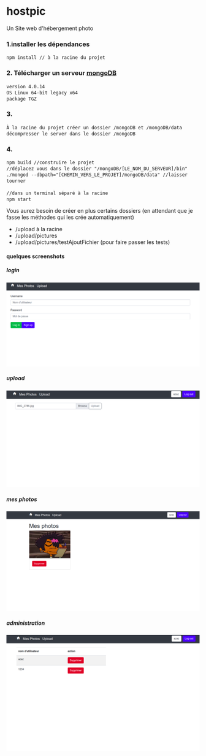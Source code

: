 # hostpic
Un Site web d'hébergement photo


### 1.installer les dépendances
```
npm install // à la racine du projet 
```

### 2. Télécharger un serveur [mongoDB](https://www.mongodb.com/download-center/community) 
    version 4.0.14 
    OS Linux 64-bit legacy x64
    package TGZ
    
### 3.
    À la racine du projet créer un dossier /mongoDB et /mongoDB/data
    décompresser le server dans le dossier /mongoDB
    
### 4.
    npm build //construire le projet
    //déplacez vous dans le dossier "/mongoDB/[LE_NOM_DU_SERVEUR]/bin"
    ./mongod --dbpath="[CHEMIN_VERS_LE_PROJET]/mongoDB/data" //laisser tourner
    
    //dans un terminal séparé à la racine 
    npm start

Vous aurez besoin de créer en plus certains dossiers (en attendant que je fasse les méthodes qui les crée automatiquement)
* /upload à la racine 
* /upload/pictures
* /upload/pictures/testAjoutFichier (pour faire passer les tests)

#### quelques screenshots

##### login
![alt text](readme_images/login.png "se connecter ou s'inscrire")

##### upload 
![alt text](readme_images/upload.png "uploader une image ")

##### mes photos
![alt text](readme_images/mes_photos.png "l'ensemble des photos postées")

##### administration
![alt text](readme_images/administration.png "supprimer un utilisateur") 